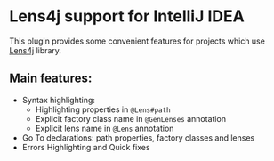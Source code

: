 # Lens4j support for IntelliJ IDEA

This plugin provides some convenient features for projects which use
[Lens4j]("https://github.com/kh-bd/lens4j") library.

## Main features:

- Syntax highlighting:
    - Highlighting properties in `@Lens#path`
    - Explicit factory class name in `@GenLenses` annotation
    - Explicit lens name in `@Lens` annotation
- Go To declarations: path properties, factory classes and lenses
- Errors Highlighting and Quick fixes